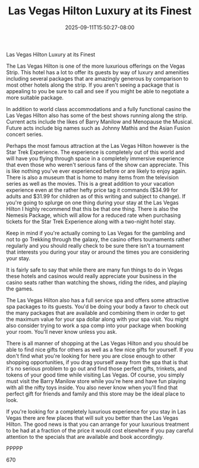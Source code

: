 ﻿---
title: "Las Vegas Hilton Luxury at its Finest"
date: 2025-09-11T15:50:27-08:00
description: "Text Tips for Web Success"
featured_image: "/images/Text.jpg"
tags: ["Text"]
---

Las Vegas Hilton Luxury at its Finest

The Las Vegas Hilton is one of the more luxurious offerings on the Vegas Strip. This hotel has a lot to offer its guests by way of luxury and amenities including several packages that are amazingly generous by comparison to most other hotels along the strip. If you aren't seeing a package that is appealing to you be sure to call and see if you might be able to negotiate a more suitable package. 

In addition to world class accommodations and a fully functional casino the Las Vegas Hilton also has some of the best shows running along the strip. Current acts include the likes of Barry Manilow and Menopause the Musical. Future acts include big names such as Johnny Mathis and the Asian Fusion concert series. 

Perhaps the most famous attraction at the Las Vegas Hilton however is the Star Trek Experience. The experience is completely out of this world and will have you flying through space in a completely immersive experience that even those who weren't serious fans of the show can appreciate. This is like nothing you've ever experienced before or are likely to enjoy again. There is also a museum that is home to many items from the television series as well as the movies. This is a great addition to your vacation experience even at the rather hefty price tag it commands ($34.99 for adults and $31.99 for children as of this writing and subject to change). If you're going to splurge on one thing during your stay at the Las Vegas Hilton I highly recommend that this be that one thing. There is also the Nemesis Package, which will allow for a reduced rate when purchasing tickets for the Star Trek Experience along with a two-night hotel stay. 

Keep in mind if you're actually coming to Las Vegas for the gambling and not to go Trekking through the galaxy, the casino offers tournaments rather regularly and you should really check to be sure there isn't a tournament that interests you during your stay or around the times you are considering your stay. 

It is fairly safe to say that while there are many fun things to do in Vegas these hotels and casinos would really appreciate your business in the casino seats rather than watching the shows, riding the rides, and playing the games. 

The Las Vegas Hilton also has a full service spa and offers some attractive spa packages to its guests. You'd be doing your body a favor to check out the many packages that are available and combining them in order to get the maximum value for your spa dollar along with your spa visit. You might also consider trying to work a spa comp into your package when booking your room. You'll never know unless you ask. 

There is all manner of shopping at the Las Vegas Hilton and you should be able to find nice gifts for others as well as a few nice gifts for yourself. If you don't find what you're looking for here you are close enough to other shopping opportunities, if you drag yourself away from the spa that is that it's no serious problem to go out and find those perfect gifts, trinkets, and tokens of your good time while visiting Las Vegas. Of course, you simply must visit the Barry Manilow store while you're here and have fun playing with all the nifty toys inside. You also never know when you'll find that perfect gift for friends and family and this store may be the ideal place to look. 

If you're looking for a completely luxurious experience for you stay in Las Vegas there are few places that will suit you better than the Las Vegas Hilton. The good news is that you can arrange for your luxurious treatment to be had at a fraction of the price it would cost elsewhere if you pay careful attention to the specials that are available and book accordingly. 

PPPPP

670

